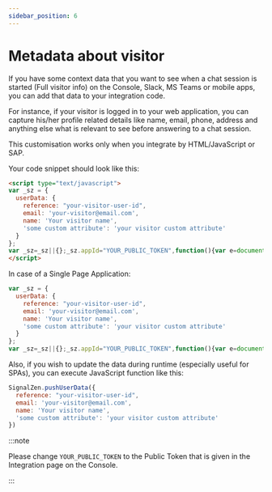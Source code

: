 ```yaml
---
sidebar_position: 6
---
```


# Metadata about visitor

If you have some context data that you want to see when a chat session is started (Full visitor info) on the Console, Slack, MS Teams or mobile apps, you can add that data to your integration code.

For instance, if your visitor is logged in to your web application, you can capture his/her profile related details like name, email, phone, address and anything else what is relevant to see before answering to a chat session.

This customisation works only when you integrate by HTML/JavaScript or SAP.

Your code snippet should look like this:

```html
<script type="text/javascript">
var _sz = {
  userData: {
    reference: "your-visitor-user-id",
    email: 'your-visitor@email.com',
    name: 'Your visitor name',
    'some custom attribute': 'your visitor custom attribute'
  }
};
var _sz=_sz||{};_sz.appId="YOUR_PUBLIC_TOKEN",function(){var e=document.createElement("script");e.src="https://cdn.signalzen.com/signalzen.js",e.setAttribute("async","true"),document.documentElement.firstChild.appendChild(e);var t=setInterval(function(){"undefined"!=typeof SignalZen&&(clearInterval(t),new SignalZen(_sz).load())},10)}();
</script>

```

In case of a Single Page Application:

```javascript
var _sz = {
  userData: {
    reference: "your-visitor-user-id",
    email: 'your-visitor@email.com',
    name: 'Your visitor name',
    'some custom attribute': 'your visitor custom attribute'
  }
};
var _sz=_sz||{};_sz.appId="YOUR_PUBLIC_TOKEN",function(){var e=document.createElement("script");e.src="https://cdn.signalzen.com/signalzen.js",e.setAttribute("async","true"),document.documentElement.firstChild.appendChild(e);var t=setInterval(function(){"undefined"!=typeof SignalZen&&(clearInterval(t),new SignalZen(_sz).load())},10)}();
```
Also, if you wish to update the data during runtime (especially useful for SPAs), you can execute JavaScript function like this:

```javascript
SignalZen.pushUserData({
  reference: "your-visitor-user-id",
  email: 'your-visitor@email.com',
  name: 'Your visitor name',
  'some custom attribute': 'your visitor custom attribute'
})
```

:::note

Please change `YOUR_PUBLIC_TOKEN` to the Public Token that is given in the Integration page on the Console.

:::
